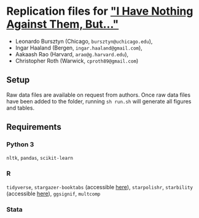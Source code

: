 # Replication files for ["I Have Nothing Against Them, But..."](https://www.dropbox.com/s/m732nyi5kpbwf63/excuses.pdf?dl=0)
- Leonardo Bursztyn (Chicago, `bursztyn@uchicago.edu`),
- Ingar Haaland (Bergen, `ingar.haaland@gmail.com`),
- Aakaash Rao (Harvard, `arao@g.harvard.edu`),
- Christopher Roth (Warwick, `cproth89@gmail.com`)

## Setup
Raw data files are available on request from authors. Once raw data files have been added to the folder, running `sh run.sh` will generate all figures and tables.

## Requirements
### Python 3
`nltk`, `pandas`, `scikit-learn`
### R
`tidyverse`, `stargazer-booktabs` (accessible [here](https://github.com/markwestcott34/stargazer-booktabs)), `starpolishr`, `starbility` (accessible [here](https://github.com/AakaashRao/starbility)), `ggsignif`, `multcomp`
### Stata
